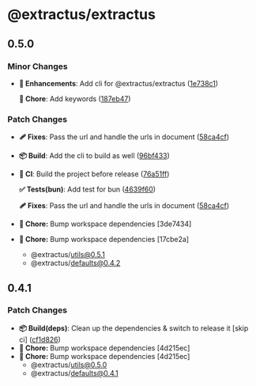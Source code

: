 # @extractus/extractus

## 0.5.0

### Minor Changes

- **🚀 Enhancements**: Add cli for @extractus/extractus ([1e738c1](https://github.com/extractus/extractus/commit/1e738c1))

  **🏡 Chore**: Add keywords ([187eb47](https://github.com/extractus/extractus/commit/187eb47))

### Patch Changes

- **🩹 Fixes**: Pass the url and handle the urls in document ([58ca4cf](https://github.com/extractus/extractus/commit/58ca4cf))
- **📦 Build**: Add the cli to build as well ([96bf433](https://github.com/extractus/extractus/commit/96bf433))
- **🤖 CI**: Build the project before release ([76a51ff](https://github.com/extractus/extractus/commit/76a51ff))

  **✅ Tests(bun)**: Add test for bun ([4639f60](https://github.com/extractus/extractus/commit/4639f60))

  **🩹 Fixes**: Pass the url and handle the urls in document ([58ca4cf](https://github.com/extractus/extractus/commit/58ca4cf))

- **🏡 Chore:** Bump workspace dependencies [3de7434]
- **🏡 Chore:** Bump workspace dependencies [17cbe2a]
  - @extractus/utils@0.5.1
  - @extractus/defaults@0.4.2

## 0.4.1

### Patch Changes

- **📦 Build(deps)**: Clean up the dependencies & switch to release it [skip ci] ([cf1d826](https://github.com/extractus/extractus/commit/cf1d826))
- **🏡 Chore:** Bump workspace dependencies [4d215ec]
- **🏡 Chore:** Bump workspace dependencies [4d215ec]
  - @extractus/utils@0.5.0
  - @extractus/defaults@0.4.1
